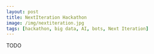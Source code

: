 ```yaml
---
layout: post
title: NextIteration Hackathon
image: /img/nextiteration.jpg
tags: [hackathon, big data, AI, bots, Next Iteration]
---
```


TODO
